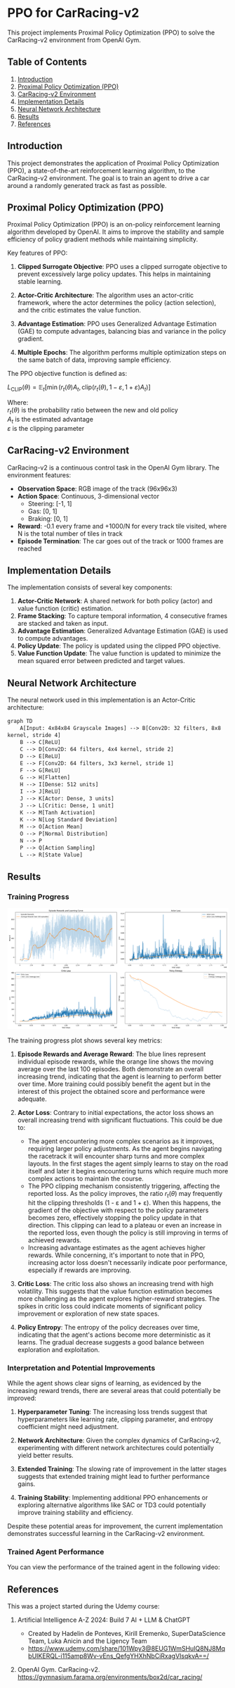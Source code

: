 # PPO for CarRacing-v2

This project implements Proximal Policy Optimization (PPO) to solve the CarRacing-v2 environment from OpenAI Gym.

## Table of Contents
1. [Introduction](#introduction)
2. [Proximal Policy Optimization (PPO)](#proximal-policy-optimization-ppo)
3. [CarRacing-v2 Environment](#carracing-v2-environment)
4. [Implementation Details](#implementation-details)
5. [Neural Network Architecture](#neural-network-architecture)
6. [Results](#results)
7. [References](#references)

## Introduction

This project demonstrates the application of Proximal Policy Optimization (PPO), a state-of-the-art reinforcement learning algorithm, to the CarRacing-v2 environment. The goal is to train an agent to drive a car around a randomly generated track as fast as possible.

## Proximal Policy Optimization (PPO)

Proximal Policy Optimization (PPO) is an on-policy reinforcement learning algorithm developed by OpenAI. It aims to improve the stability and sample efficiency of policy gradient methods while maintaining simplicity.

Key features of PPO:

1. **Clipped Surrogate Objective**: PPO uses a clipped surrogate objective to prevent excessively large policy updates. This helps in maintaining stable learning.

2. **Actor-Critic Architecture**: The algorithm uses an actor-critic framework, where the actor determines the policy (action selection), and the critic estimates the value function.

3. **Advantage Estimation**: PPO uses Generalized Advantage Estimation (GAE) to compute advantages, balancing bias and variance in the policy gradient.

4. **Multiple Epochs**: The algorithm performs multiple optimization steps on the same batch of data, improving sample efficiency.

The PPO objective function is defined as:


$L_{\text{CLIP}}(\theta) = \mathbb{E}_t[\min(r_t(\theta) A_t, \text{clip}(r_t(\theta), 1 - \varepsilon, 1 + \varepsilon) A_t)]$


Where:\
$r_t(\theta)$ is the probability ratio between the new and old policy\
$A_t$ is the estimated advantage\
$\varepsilon$ is the clipping parameter

## CarRacing-v2 Environment

CarRacing-v2 is a continuous control task in the OpenAI Gym library. The environment features:

- **Observation Space**: RGB image of the track (96x96x3)
- **Action Space**: Continuous, 3-dimensional vector
  - Steering: [-1, 1]
  - Gas: [0, 1]
  - Braking: [0, 1]
- **Reward**: -0.1 every frame and +1000/N for every track tile visited, where N is the total number of tiles in track
- **Episode Termination**: The car goes out of the track or 1000 frames are reached

## Implementation Details

The implementation consists of several key components:

1. **Actor-Critic Network**: A shared network for both policy (actor) and value function (critic) estimation.
2. **Frame Stacking**: To capture temporal information, 4 consecutive frames are stacked and taken as input.
3. **Advantage Estimation**: Generalized Advantage Estimation (GAE) is used to compute advantages.
4. **Policy Update**: The policy is updated using the clipped PPO objective.
5. **Value Function Update**: The value function is updated to minimize the mean squared error between predicted and target values.

## Neural Network Architecture

The neural network used in this implementation is an Actor-Critic architecture:

```mermaid
graph TD
    A[Input: 4x84x84 Grayscale Images] --> B[Conv2D: 32 filters, 8x8 kernel, stride 4]
    B --> C[ReLU]
    C --> D[Conv2D: 64 filters, 4x4 kernel, stride 2]
    D --> E[ReLU]
    E --> F[Conv2D: 64 filters, 3x3 kernel, stride 1]
    F --> G[ReLU]
    G --> H[Flatten]
    H --> I[Dense: 512 units]
    I --> J[ReLU]
    J --> K[Actor: Dense, 3 units]
    J --> L[Critic: Dense, 1 unit]
    K --> M[Tanh Activation]
    K --> N[Log Standard Deviation]
    M --> O[Action Mean]
    O --> P[Normal Distribution]
    N --> P
    P --> Q[Action Sampling]
    L --> R[State Value]
```

## Results

### Training Progress

![Training Progress](outputs/PPO_Continuous_training.png)

The training progress plot shows several key metrics:

1. **Episode Rewards and Average Reward**: The blue lines represent individual episode rewards, while the orange line shows the moving average over the last 100 episodes. Both demonstrate an overall increasing trend, indicating that the agent is learning to perform better over time. More training could possibly benefit the agent but in the interest of this project the obtained score and performance were adequate.

2. **Actor Loss**: Contrary to initial expectations, the actor loss shows an overall increasing trend with significant fluctuations. This could be due to:
   - The agent encountering more complex scenarios as it improves, requiring larger policy adjustments. As the agent begins navigating the racetrack it will encounter sharp turns and more complex layouts. In the first stages the agent simply learns to stay on the road itself and later it begins encountering turns which require much more complex actions to maintain the course.
   - The PPO clipping mechanism consistently triggering, affecting the reported loss. As the policy improves, the ratio $r_t(\theta)$ may frequently hit the clipping thresholds (1 - ε and 1 + ε). When this happens, the gradient of the objective with respect to the policy parameters becomes zero, effectively stopping the policy update in that direction. This clipping can lead to a plateau or even an increase in the reported loss, even though the policy is still improving in terms of achieved rewards.
   - Increasing advantage estimates as the agent achieves higher rewards.
   While concerning, it's important to note that in PPO, increasing actor loss doesn't necessarily indicate poor performance, especially if rewards are improving.

3. **Critic Loss**: The critic loss also shows an increasing trend with high volatility. This suggests that the value function estimation becomes more challenging as the agent explores higher-reward strategies. The spikes in critic loss could indicate moments of significant policy improvement or exploration of new state spaces.

4. **Policy Entropy**: The entropy of the policy decreases over time, indicating that the agent's actions become more deterministic as it learns. The gradual decrease suggests a good balance between exploration and exploitation.

### Interpretation and Potential Improvements

While the agent shows clear signs of learning, as evidenced by the increasing reward trends, there are several areas that could potentially be improved:

1. **Hyperparameter Tuning**: The increasing loss trends suggest that hyperparameters like learning rate, clipping parameter, and entropy coefficient might need adjustment.

2. **Network Architecture**: Given the complex dynamics of CarRacing-v2, experimenting with different network architectures could potentially yield better results.

3. **Extended Training**: The slowing rate of improvement in the latter stages suggests that extended training might lead to further performance gains.

4. **Training Stability**: Implementing additional PPO enhancements or exploring alternative algorithms like SAC or TD3 could potentially improve training stability and efficiency.

Despite these potential areas for improvement, the current implementation demonstrates successful learning in the CarRacing-v2 environment.

### Trained Agent Performance

You can view the performance of the trained agent in the following video:

## References
This was a project started during the Udemy course:
1. Artificial Intelligence A-Z 2024: Build 7 AI + LLM & ChatGPT 
   - Created by Hadelin de Ponteves, Kirill Eremenko, SuperDataScience Team, Luka Anicin and the Ligency Team
   - https://www.udemy.com/share/101Wpy3@8EUG1WmSHuIQ8NJ8MqbUIKERQL-i115amp8Wv-vEns_QefgYHXhNbCiRxagVIsqkvA==/

2. OpenAI Gym. CarRacing-v2. https://gymnasium.farama.org/environments/box2d/car_racing/
